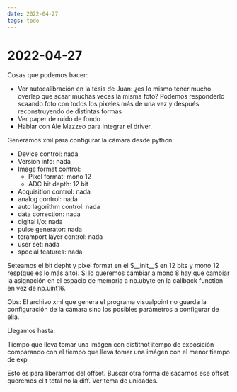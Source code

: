 ```yaml
---
date: 2022-04-27
tags: todo
---
```

# 2022-04-27
Cosas que podemos hacer:

- Ver autocalibración en la tésis de Juan: ¿es lo mismo tener mucho overlap que scaar muchas veces la misma foto? Podemos responderlo scaando foto con todos los pixeles más de una vez y después reconstruyendo de distintas formas
- Ver paper de ruido de fondo
- Hablar con Ale Mazzeo para integrar el driver.

Generamos xml para configurar la cámara desde python:

- Device control: nada
- Version info: nada
- Image format control:
	- Pixel format: mono 12
	- ADC bit depth: 12 bit
- Acquisition control: nada
- analog control: nada
- auto lagorithm control: nada
- data correction: nada
- digital i/o: nada
- pulse generator: nada
- teramport layer control: nada
- user set: nada
- special features: nada

Seteamos el bit depht y pixel format en el $__init__$ en 12 bits y mono 12 resp(que es lo más alto). Si lo queremos cambiar a mono 8 hay que cambiar la asignación en el espacio de memoria a np.ubyte en la callback function en vez de np.uint16.

Obs: El archivo xml que genera el programa visualpoint no guarda la configuración de la cámara sino los posibles parámetros a configurar de ella.

Llegamos hasta:

Tiempo que lleva tomar una imágen con distitnot itempo de exposición comparando con el tiempo que lleva tomar una imágen con el menor tiempo de exp

Esto es para liberarnos del offset. Buscar otra forma de sacarnos ese offset queremos el t total no la diff. Ver tema de unidades.